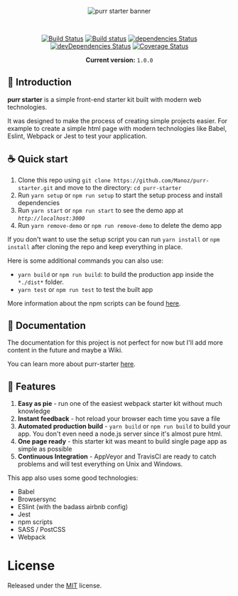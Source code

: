 <p align="center">
  <img src="https://i.imgur.com/Wcx8so9.png" align="center" alt="purr starter banner"/>
</p>
<br />
<div align="center">

[![Build Status](https://travis-ci.com/Manoz/purr-starter.svg?token=fV1pgutnXPjejYrLnsBw&branch=master)](https://travis-ci.com/Manoz/purr-starter)
[![Build status](https://ci.appveyor.com/api/projects/status/ddqbl7ts07ly5go0?svg=true)](https://ci.appveyor.com/project/Manoz/purr-starter)
[![dependencies Status](https://david-dm.org/manoz/purr-starter/status.svg)](https://david-dm.org/manoz/purr-starter)
[![devDependencies Status](https://david-dm.org/manoz/purr-starter/dev-status.svg)](https://david-dm.org/manoz/purr-starter?type=dev)
[![Coverage Status](https://coveralls.io/repos/github/Manoz/purr-starter/badge.svg?branch=master)](https://coveralls.io/github/Manoz/purr-starter?branch=master)

**Current version:** `1.0.0`
</div>

## 🤖 Introduction

**purr starter** is a simple front-end starter kit built with modern web technologies.

It was designed to make the process of creating simple projects easier. For example to create a simple html page with modern technologies like Babel, Eslint, Webpack or Jest to test your application.

## ☕️ Quick start

1. Clone this repo using `git clone https://github.com/Manoz/purr-starter.git` and move to the directory: `cd purr-starter`
2. Run `yarn setup` or `npm run setup` to start the setup process and install dependencies
3. Run `yarn start` or `npm run start` to see the demo app at *`http://localhost:3000`*
4. Run `yarn remove-demo` or `npm run remove-demo` to delete the demo app

If you don't want to use the setup script you can run `yarn install` or `npm install` after cloning the repo and keep everything in place.

Here is some additional commands you can also use:

* `yarn build` or `npm run build`: to build the production app inside the `*./dist*` folder.
* `yarn test` or `npm run test` to test the built app

More information about the npm scripts can be found [here](https://github.com/Manoz/purr-starter/tree/master/docs#npm-scripts).

## 📖 Documentation

The documentation for this project is not perfect for now but I'll add more content in the future and maybe a Wiki.

You can learn more about purr-starter [here](./docs/README.md).

## 🚎 Features

1. **Easy as pie** - run one of the easiest webpack starter kit without much knowledge
2. **Instant feedback** - hot reload your browser each time you save a file
3. **Automated production build** - `yarn build` or `npm run build` to build your app. You don't even need a node.js server since it's almost pure html.
4. **One page ready** - this starter kit was meant to build single page app as simple as possible
5. **Continuous Integration** - AppVeyor and TravisCI are ready to catch problems and will test everything on Unix and Windows.

This app also uses some good technologies:

* Babel
* Browsersync
* ESlint (with the badass airbnb config)
* Jest
* npm scripts
* SASS / PostCSS
* Webpack

# License
Released under the [MIT](./LICENSE) license.